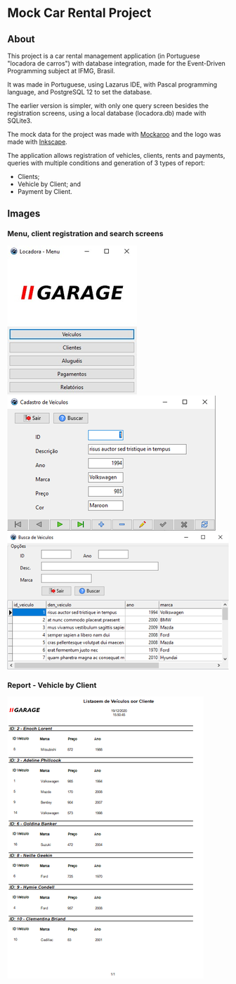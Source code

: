 # Mock Car Rental Project

## About
This project is a car rental management application (in Portuguese "locadora de carros") with database integration, made for the Event-Driven Programming subject at IFMG, Brasil.

It was made in Portuguese, using Lazarus IDE, with Pascal programming language, and PostgreSQL 12 to set the database.

The earlier version is simpler, with only one query screen besides the registration screens, using a local database (locadora.db) made with SQLite3.

The mock data for the project was made with [Mockaroo](https://www.mockaroo.com/) and the logo was made with [Inkscape](https://inkscape.org/).

The application allows registration of vehicles, clients, rents and payments, queries with multiple conditions and generation of 3 types of report:
  * Clients;
  * Vehicle by Client; and
  * Payment by Client.

## Images
### Menu, client registration and search screens
![ ](/imgs/menu.jpg) ![ ](/imgs/cadastro_ex.png) ![ ](/imgs/search.png)

### Report - Vehicle by Client

![ ](/imgs/report_ex.png)
